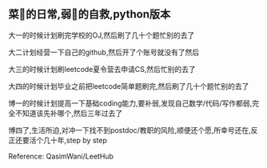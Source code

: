 ## 菜🐶的日常,弱🐔的自救,python版本
<p>大一的时候计划刷完学校的OJ,然后刷了几十个题忙别的去了</p>
<p>大二计划经营一下自己的github,然后开了个账号就没有了然后</p>
<p>大三的时候计划刷leetcode夏令营去申请CS,然后忙别的去了</p>
<p>大四的时候计划毕业之前把leetcode简单题刷完,然后刷了几十个题忙别的去了</p>
<p>博一的时候计划提高一下基础coding能力,要补弱,发现自己数学/代码/写作都弱,完全不知道该先补哪个,然后三年过去了</p>
<p>博四了,生活所迫,对冲一下找不到postdoc/教职的风险,顺便还个愿,所幸号还在,反正还要活个几十年,step by step</p>

Reference: QasimWani/LeetHub
